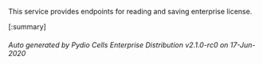 






This service provides endpoints for reading and saving enterprise license.

[:summary]

###### Auto generated by Pydio Cells Enterprise Distribution v2.1.0-rc0 on 17-Jun-2020

